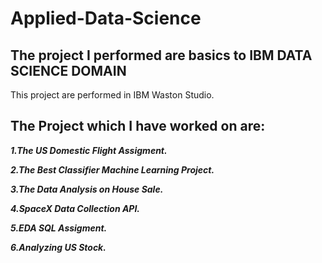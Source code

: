 # Applied-Data-Science
## The project I performed are basics to IBM DATA SCIENCE DOMAIN
 
 This project are performed in IBM Waston Studio.

## The Project which I have worked on are:

***1.The US Domestic Flight Assigment.***

***2.The Best Classifier Machine Learning Project.***

***3.The Data Analysis on House Sale.***

***4.SpaceX Data Collection API.***

***5.EDA SQL Assigment.***

***6.Analyzing US Stock.***

